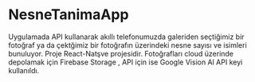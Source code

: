 # NesneTanimaApp

Uygulamada API kullanarak akıllı telefonumuzda galeriden seçtiğimiz bir fotoğraf ya da çektğimiz bir fotoğrafın üzerindeki nesne sayısı ve isimleri bunuluyor. Proje React-Natşve projesidir. Fotoğrafları cloud üzerinde depolamak için Firebase Storage , API için ise Google Vision Al API keyi kullanıldı. 
